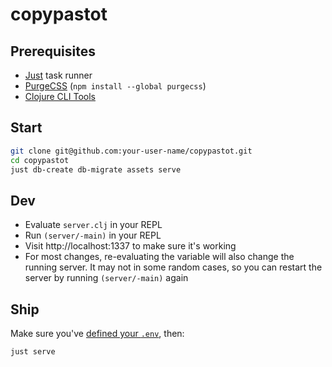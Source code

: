 # copypastot

## Prerequisites
- [Just](https://github.com/casey/just#installation) task runner
- [PurgeCSS](https://purgecss.com/) (`npm install --global purgecss`)
- [Clojure CLI Tools](https://clojure.org/guides/getting_started#_clojure_installer_and_cli_tools)

## Start

```bash
git clone git@github.com:your-user-name/copypastot.git
cd copypastot
just db-create db-migrate assets serve
```

## Dev

- Evaluate `server.clj` in your REPL
- Run `(server/-main)` in your REPL
- Visit http://localhost:1337 to make sure it's working
- For most changes, re-evaluating the variable will also change the running server. It may not in
  some random cases, so you can restart the server by running `(server/-main)` again

## Ship
Make sure you've 
[defined your `.env`](https://github.com/coast-framework/coast/blob/master/docs/configuration.md#user-content-production),
then:

```bash
just serve
```
